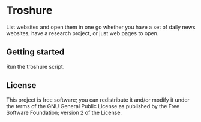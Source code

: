 # Troshure
List websites and open them in one go whether you have a set of daily news websites, have a research project, or just web pages to open.

## Getting started
Run the troshure script.

## License
This project is free software; you can redistribute it and/or modify it under the terms of the GNU General Public License as published by the Free Software Foundation; version 2 of the License.
